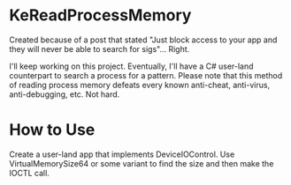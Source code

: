 # KeReadProcessMemory
Created because of a post that stated "Just block access to your app and they will never be able to search for sigs"... Right.

I'll keep working on this project. Eventually, I'll have a C# user-land counterpart to search a process for a pattern. Please note that this method of reading process memory defeats every known anti-cheat, anti-virus, anti-debugging, etc. Not hard.

# How to Use
Create a user-land app that implements DeviceIOControl. Use VirtualMemorySize64 or some variant to find the size and then make the IOCTL call.
